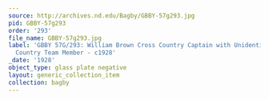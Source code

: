 ```yaml
---
source: http://archives.nd.edu/Bagby/GBBY-57g293.jpg
pid: GBBY-57g293
order: '293'
file_name: GBBY-57g293.jpg
label: 'GBBY 57G/293: William Brown Cross Country Captain with Unidentified Cross
  Country Team Member - c1928'
_date: '1928'
object_type: glass plate negative
layout: generic_collection_item
collection: bagby
---
```

